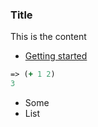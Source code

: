### Title

This is the content

- [Getting started](/getting-started.html)

```clojure
=> (+ 1 2)
3
```

- Some
- List
